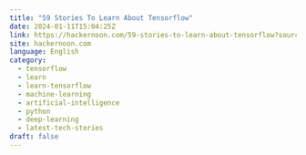 ```yaml
---
title: "59 Stories To Learn About Tensorflow"
date: 2024-01-11T15:04:25Z
link: https://hackernoon.com/59-stories-to-learn-about-tensorflow?source=rss&utm_medium=RSS&utm_source=news.12bit.vn
site: hackernoon.com
language: English
category:
  - tensorflow
  - learn
  - learn-tensorflow
  - machine-learning
  - artificial-intelligence
  - python
  - deep-learning
  - latest-tech-stories
draft: false
---
```

